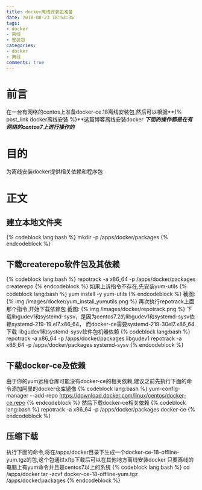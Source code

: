 ```yaml
---
title: docker离线安装包准备
date: 2018-08-23 18:53:35
tags:
- docker
- 离线
- 安装包
categories:
- docker
- 离线
comments: true
---
```

# 前言
在一台有网络的centos上准备docker-ce.18离线安装包,然后可以根据**{% post_link docker离线安装 %}**这篇博客离线安装docker
***下面的操作都是在有网络的centos7上进行操作的***

# 目的
为离线安装docker提供相关依赖和程序包
<!-- more -->
# 正文
## 建立本地文件夹
{% codeblock lang:bash %}
mkdir -p /apps/docker/packages
{% endcodeblock %}
## 下载createrepo软件包及其依赖
{% codeblock lang:bash %}
repotrack -a x86_64 -p /apps/docker/packages createrepo
{% endcodeblock %}
如果上诉指令不存在,先安装yum-utils
{% codeblock lang:bash %}
yum install -y yum-utils
{% endcodeblock %}
截图:
{% img /images/docker/yum_install_yumutils.png %}
再次执行repotrack上面那个指令,开始下载依赖包
截图:
{% img /images/docker/repotrack.png %}
下载libgudev1和systemd-sysv，是因为centos7.2的libgudev1和systemd-sysv依赖systemd-219-19.el7.x86_64，
而docker-ce需要systemd-219-30el7.x86_64.下载 libgudev1和systemd-sysv软件包机器依赖
{% codeblock lang:bash %}
repotrack -a x86_64 -p /apps/docker/packages libgudev1
repotrack -a x86_64 -p /apps/docker/packages systemd-sysv
{% endcodeblock %}
## 下载docker-ce及依赖
由于你的yum远程仓库可能没有docker-ce的相关依赖,建议之前先执行下面的命令添加阿里的docker仓库镜像
{% codeblock lang:bash %}
yum-config-manager --add-repo https://download.docker.com/linux/centos/docker-ce.repo
{% endcodeblock %}
然后下载docker-ce相关依赖
{% codeblock lang:bash %}
repotrack -a x86_64 -p /apps/docker/packages docker-ce
{% endcodeblock %}
## 压缩下载
执行下面的命令,将在/apps/docker目录下生成一个docker-ce-18-offline-yum.tgz的包,这个包通过xftp下载后可以在其他地方离线安装docker
只要离线的电脑上有yum命令并且是centos7以上的系统
{% codeblock lang:bash %}
cd /apps/docker
tar -zcvf docker-ce-18-offline-yum.tgz /apps/docker/packages
{% endcodeblock %}




